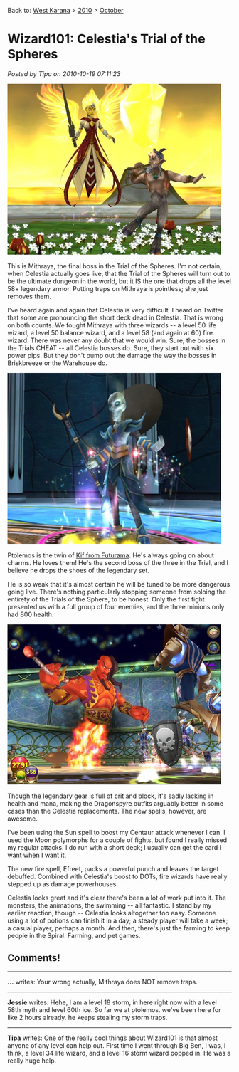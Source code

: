 Back to: [West Karana](/posts/westkarana.md) > [2010](/posts/2010/westkarana.md) > [October](./westkarana.md)
# Wizard101: Celestia's Trial of the Spheres

*Posted by Tipa on 2010-10-19 07:11:23*

[![](../../../uploads/2010/10/WizardGraphicalClient-2010-10-18-21-59-34-40-480x384.jpg "Mithraya")](../../../uploads/2010/10/WizardGraphicalClient-2010-10-18-21-59-34-40.jpg)

This is Mithraya, the final boss in the Trial of the Spheres. I'm not certain, when Celestia actually goes live, that the Trial of the Spheres will turn out to be the ultimate dungeon in the world, but it IS the one that drops all the level 58+ legendary armor. Putting traps on Mithraya is pointless; she just removes them.

I've heard again and again that Celestia is very difficult. I heard on Twitter that some are pronouncing the short deck dead in Celestia. That is wrong on both counts. We fought Mithraya with three wizards -- a level 50 life wizard, a level 50 balance wizard, and a level 58 (and again at 60) fire wizard. There was never any doubt that we would win. Sure, the bosses in the Trials CHEAT -- all Celestia bosses do. Sure, they start out with six power pips. But they don't pump out the damage the way the bosses in Briskbreeze or the Warehouse do.


[![](../../../uploads/2010/10/WizardGraphicalClient-2010-10-18-21-51-51-60-480x384.jpg "Ptolemos")](../../../uploads/2010/10/WizardGraphicalClient-2010-10-18-21-51-51-60.jpg)

Ptolemos is the twin of [Kif from Futurama](http://en.wikipedia.org/wiki/Kif_Kroker). He's always going on about charms. He loves them! He's the second boss of the three in the Trial, and I believe he drops the shoes of the legendary set.

He is so weak that it's almost certain he will be tuned to be more dangerous going live. There's nothing particularly stopping someone from soloing the entirety of the Trials of the Sphere, to be honest. Only the first fight presented us with a full group of four enemies, and the three minions only had 800 health.

[![](../../../uploads/2010/10/WizardGraphicalClient-2010-10-17-18-20-45-15-480x360.jpg "Efreeti")](../../../uploads/2010/10/WizardGraphicalClient-2010-10-17-18-20-45-15.jpg)

Though the legendary gear is full of crit and block, it's sadly lacking in health and mana, making the Dragonspyre outfits arguably better in some cases than the Celestia replacements. The new spells, however, are awesome. 

I've been using the Sun spell to boost my Centaur attack whenever I can. I used the Moon polymorphs for a couple of fights, but found I really missed my regular attacks. I do run with a short deck; I usually can get the card I want when I want it.

The new fire spell, Efreet, packs a powerful punch and leaves the target debuffed. Combined with Celestia's boost to DOTs, fire wizards have really stepped up as damage powerhouses.

Celestia looks great and it's clear there's been a lot of work put into it. The monsters, the animations, the swimming -- all fantastic. I stand by my earlier reaction, though -- Celestia looks altogether too easy. Someone using a lot of potions can finish it in a day; a steady player will take a week; a casual player, perhaps a month. And then, there's just the farming to keep people in the Spiral. Farming, and pet games.

## Comments!

---

**...** writes: Your wrong actually, Mithraya does NOT remove traps.

---

**Jessie** writes: Hehe, I am a level 18 storm, in here right now with a level 58th myth and level 60th ice. So far we at ptolemos. we've been here for like 2 hours already. he keeps stealing my storm traps.

---

**Tipa** writes: One of the really cool things about Wizard101 is that almost anyone of any level can help out. First time I went through Big Ben, I was, I think, a level 34 life wizard, and a level 16 storm wizard popped in. He was a really huge help.

